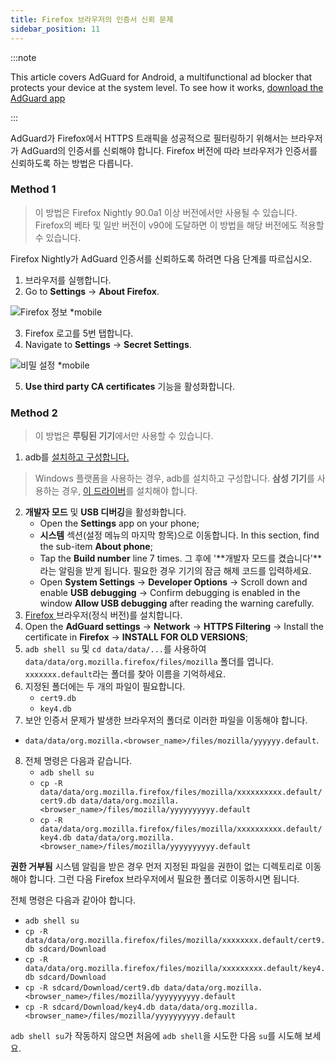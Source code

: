 ```yaml
---
title: Firefox 브라우저의 인증서 신뢰 문제
sidebar_position: 11
---
```


:::note

This article covers AdGuard for Android, a multifunctional ad blocker that protects your device at the system level. To see how it works, [download the AdGuard app](https://adguard.com/download.html?auto=true)

:::

AdGuard가 Firefox에서 HTTPS 트래픽을 성공적으로 필터링하기 위해서는 브라우저가 AdGuard의 인증서를 신뢰해야 합니다. Firefox 버전에 따라 브라우저가 인증서를 신뢰하도록 하는 방법은 다릅니다.

### Method 1

> 이 방법은 Firefox Nightly 90.0a1 이상 버전에서만 사용될 수 있습니다. Firefox의 베타 및 일반 버전이 v90에 도달하면 이 방법을 해당 버전에도 적용할 수 있습니다.

Firefox Nightly가 AdGuard 인증서를 신뢰하도록 하려면 다음 단계를 따르십시오.

1. 브라우저를 실행합니다.
2. Go to **Settings** → **About Firefox**.

![Firefox 정보 *mobile](https://cdn.adtidy.org/content/kb/ad_blocker/android/solving_problems/firefox-certificates/ff_nightly_about_en.jpeg)

3. Firefox 로고를 5번 탭합니다.
4. Navigate to **Settings** → **Secret Settings**.

![비밀 설정 *mobile](https://cdn.adtidy.org/content/kb/ad_blocker/android/solving_problems/firefox-certificates/ff_nightly_secret.jpeg)

5. **Use third party CA certificates** 기능을 활성화합니다.

### Method 2

> 이 방법은 **루팅된 기기**에서만 사용할 수 있습니다.

1. adb를 [설치하고 구성합니다.](https://www.xda-developers.com/install-adb-windows-macos-linux/)
> Windows 플랫폼을 사용하는 경우, adb를 설치하고 구성합니다. **삼성 기기**를 사용하는 경우, [이 드라이버](https://developer.samsung.com/mobile/android-usb-driver.html)를 설치해야 합니다.
2. **개발자 모드** 및 **USB 디버깅**을 활성화합니다.
    - Open the **Settings** app on your phone;
    - **시스템** 섹션(설정 메뉴의 마지막 항목)으로 이동합니다. In this section, find the sub-item **About phone**;
    - Tap the **Build number** line 7 times. 그 후에 '**개발자 모드를 켰습니다'**라는 알림을 받게 됩니다. 필요한 경우 기기의 잠금 해제 코드를 입력하세요.
    - Open **System Settings** → **Developer Options** → Scroll down and enable **USB debugging** → Confirm debugging is enabled in the window **Allow USB debugging** after reading the warning carefully.
3. [Firefox ](https://www.mozilla.org/en-US/firefox/releases/)브라우저(정식 버전)를 설치합니다.
4. Open the **AdGuard settings** → **Network** → **HTTPS Filtering** → Install the certificate in **Firefox** → **INSTALL FOR OLD VERSIONS**;
5. `adb shell su` 및 `cd data/data/...`를 사용하여 `data/data/org.mozilla.firefox/files/mozilla` 폴더를 엽니다. `xxxxxxx.default`라는 폴더를 찾아 이름을 기억하세요.
6. 지정된 폴더에는 두 개의 파일이 필요합니다.
    - `cert9.db`
    - `key4.db`
7. 보안 인증서 문제가 발생한 브라우저의 폴더로 이러한 파일을 이동해야 합니다.
- `data/data/org.mozilla.<browser_name>/files/mozilla/yyyyyy.default`.
8. 전체 명령은 다음과 같습니다.
    - `adb shell su`
    - `cp -R data/data/org.mozilla.firefox/files/mozilla/xxxxxxxxxx.default/cert9.db data/data/org.mozilla.<browser_name>/files/mozilla/yyyyyyyyyy.default`
    - `cp -R data/data/org.mozilla.firefox/files/mozilla/xxxxxxxxxx.default/key4.db data/data/org.mozilla.<browser_name>/files/mozilla/yyyyyyyyyy.default`

**권한 거부됨** 시스템 알림을 받은 경우 먼저 지정된 파일을 권한이 없는 디렉토리로 이동해야 합니다. 그런 다음 Firefox 브라우저에서 필요한 폴더로 이동하시면 됩니다.

전체 명령은 다음과 같아야 합니다.
- `adb shell su`
- `cp -R data/data/org.mozilla.firefox/files/mozilla/xxxxxxxx.default/cert9.db sdcard/Download`
- `cp -R data/data/org.mozilla.firefox/files/mozilla/xxxxxxxxx.default/key4.db sdcard/Download`
- `cp -R sdcard/Download/cert9.db data/data/org.mozilla.<browser_name>/files/mozilla/yyyyyyyyyy.default`
- `cp -R sdcard/Download/key4.db data/data/org.mozilla.<browser_name>/files/mozilla/yyyyyyyyyy.default`

`adb shell su`가 작동하지 않으면 처음에 `adb shell`을 시도한 다음 `su`를 시도해 보세요.